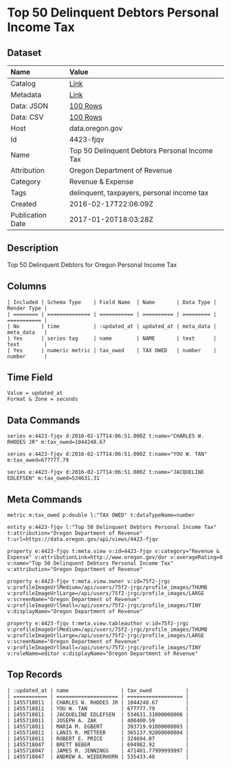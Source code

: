 # Top 50 Delinquent Debtors Personal Income Tax

## Dataset

| Name | Value |
| :--- | :---- |
| Catalog | [Link](https://catalog.data.gov/dataset/top-50-delinquent-debtors-personal-income-tax) |
| Metadata | [Link](https://data.oregon.gov/api/views/4423-fjqv) |
| Data: JSON | [100 Rows](https://data.oregon.gov/api/views/4423-fjqv/rows.json?max_rows=100) |
| Data: CSV | [100 Rows](https://data.oregon.gov/api/views/4423-fjqv/rows.csv?max_rows=100) |
| Host | data.oregon.gov |
| Id | 4423-fjqv |
| Name | Top 50 Delinquent Debtors Personal Income Tax |
| Attribution | Oregon Department of Revenue |
| Category | Revenue & Expense |
| Tags | delinquent, taxpayers, personal income tax |
| Created | 2016-02-17T22:06:09Z |
| Publication Date | 2017-01-20T18:03:28Z |

## Description

Top 50 Delinquent Debtors for Oregon Personal Income Tax

## Columns

```ls
| Included | Schema Type    | Field Name  | Name       | Data Type | Render Type |
| ======== | ============== | =========== | ========== | ========= | =========== |
| No       | time           | :updated_at | updated_at | meta_data | meta_data   |
| Yes      | series tag     | name        | NAME       | text      | text        |
| Yes      | numeric metric | tax_owed    | TAX OWED   | number    | number      |
```

## Time Field

```ls
Value = updated_at
Format & Zone = seconds
```

## Data Commands

```ls
series e:4423-fjqv d:2016-02-17T14:06:51.000Z t:name="CHARLES W. RHODES JR" m:tax_owed=1044248.67

series e:4423-fjqv d:2016-02-17T14:06:51.000Z t:name="YOU W. TAN" m:tax_owed=677777.79

series e:4423-fjqv d:2016-02-17T14:06:51.000Z t:name="JACQUELINE EDLEFSEN" m:tax_owed=534631.31
```

## Meta Commands

```ls
metric m:tax_owed p:double l:"TAX OWED" t:dataTypeName=number

entity e:4423-fjqv l:"Top 50 Delinquent Debtors Personal Income Tax" t:attribution="Oregon Department of Revenue" t:url=https://data.oregon.gov/api/views/4423-fjqv

property e:4423-fjqv t:meta.view v:id=4423-fjqv v:category="Revenue & Expense" v:attributionLink=http://www.oregon.gov/dor v:averageRating=0 v:name="Top 50 Delinquent Debtors Personal Income Tax" v:attribution="Oregon Department of Revenue"

property e:4423-fjqv t:meta.view.owner v:id=75f2-jrgc v:profileImageUrlMedium=/api/users/75f2-jrgc/profile_images/THUMB v:profileImageUrlLarge=/api/users/75f2-jrgc/profile_images/LARGE v:screenName="Oregon Department of Revenue" v:profileImageUrlSmall=/api/users/75f2-jrgc/profile_images/TINY v:displayName="Oregon Department of Revenue"

property e:4423-fjqv t:meta.view.tableauthor v:id=75f2-jrgc v:profileImageUrlMedium=/api/users/75f2-jrgc/profile_images/THUMB v:profileImageUrlLarge=/api/users/75f2-jrgc/profile_images/LARGE v:screenName="Oregon Department of Revenue" v:profileImageUrlSmall=/api/users/75f2-jrgc/profile_images/TINY v:roleName=editor v:displayName="Oregon Department of Revenue"
```

## Top Records

```ls
| :updated_at | name                 | tax_owed           | 
| =========== | ==================== | ================== | 
| 1455718011  | CHARLES W. RHODES JR | 1044248.67         | 
| 1455718011  | YOU W. TAN           | 677777.79          | 
| 1455718011  | JACQUELINE EDLEFSEN  | 534631.31000000006 | 
| 1455718011  | JOSEPH A. ZAK        | 400400.59          | 
| 1455718011  | MARIA M. EGBERT      | 393719.91000000003 | 
| 1455718011  | LANIS R. METTEER     | 365137.92000000004 | 
| 1455718011  | ROBERT E. PRICE      | 324694.07          | 
| 1455718047  | BRETT BEBER          | 694982.92          | 
| 1455718047  | JAMES R. JENNINGS    | 471401.77999999997 | 
| 1455718047  | ANDREW A. WIEDERHORN | 535433.48          | 
```